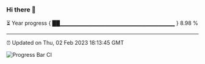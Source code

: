### Hi there 👋

⏳ Year progress { ██▁▁▁▁▁▁▁▁▁▁▁▁▁▁▁▁▁▁▁▁▁▁▁▁▁▁▁▁ } 8.98 %

---

⏰ Updated on Thu, 02 Feb 2023 18:13:45 GMT

![Progress Bar CI](https://github.com/liununu/liununu/workflows/Progress%20Bar%20CI/badge.svg)
